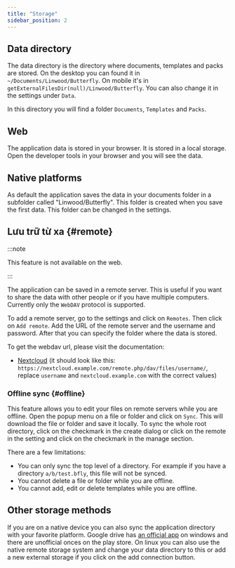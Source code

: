 ```yaml
---
title: "Storage"
sidebar_position: 2
---
```


## Data directory

The data directory is the directory where documents, templates and packs are stored. On the desktop you can found it in `~/Documents/Linwood/Butterfly`. On mobile it's in `getExternalFilesDir(null)/Linwood/Butterfly`. You can also change it in the settings under `Data`.

In this directory you will find a folder `Documents`, `Templates` and `Packs`.

## Web

The application data is stored in your browser. It is stored in a local storage. Open the developer tools in your browser and you will see the data.

## Native platforms

As default the application saves the data in your documents folder in a subfolder called "Linwood/Butterfly". This folder is created when you save the first data. This folder can be changed in the settings.

## Lưu trữ từ xa {#remote}

:::note

This feature is not available on the web.

:::

The application can be saved in a remote server. This is useful if you want to share the data with other people or if you have multiple computers. Currently only the `WebDAV` protocol is supported.

To add a remote server, go to the settings and click on `Remotes`. Then click on `Add remote`. Add the URL of the remote server and the username and password. After that you can specify the folder where the data is stored.

To get the webdav url, please visit the documentation:

* [Nextcloud](https://docs.nextcloud.com/server/latest/user_manual/en/files/access_webdav.html) (it should look like this: `https://nextcloud.example.com/remote.php/dav/files/username/`, replace `username` and `nextcloud.example.com` with the correct values)

### Offline sync {#offline}

This feature allows you to edit your files on remote servers while you are offline. Open the popup menu on a file or folder and click on `Sync`. This will download the file or folder and save it locally. To sync the whole root directory, click on the checkmark in the create dialog or click on the remote in the setting and click on the checkmark in the manage section.

There are a few limitations:

* You can only sync the top level of a directory. For example if you have a directory `a/b/test.bfly`, this file will not be synced.
* You cannot delete a file or folder while you are offline.
* You cannot add, edit or delete templates while you are offline.

## Other storage methods

If you are on a native device you can also sync the application directory with your favorite platform. Google drive has [an official app](https://www.google.com/drive/download/) on windows and there are unofficial onces on the play store. On linux you can also use the native remote storage system and change your data directory to this or add a new external storage if you click on the add connection button.
